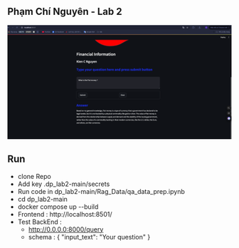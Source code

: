 ## Phạm Chí Nguyên - Lab 2

!['ảnh test code '](test.png)


## Run

- clone Repo
- Add key  .dp_lab2-main/secrets
- Run code in dp_lab2-main/Rag_Data/qa_data_prep.ipynb
- cd dp_lab2-main
- docker compose up --build
- Frontend : http://localhost:8501/
- Test BackEnd : 
    + http://0.0.0.0:8000/query
    + schema : { "input_text": "Your question" }



